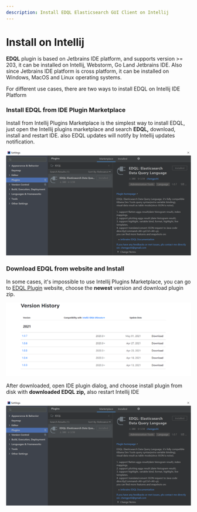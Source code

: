 ```yaml
---
description: Install EDQL Elasticsearch GUI Client on Intellij
---
```


# Install on Intellij

**EDQL** plugin is based on Jetbrains IDE platform, and supports version >= 203, it can be installed on Intellij,
Webstorm, Go Land Jetbrains IDE. Also since Jetbrains IDE platform is cross platform, it can be installed on Windows,
MacOS and Linux operating systems.

For different use cases, there are two ways to install EDQL on Intellij IDE Platform

### Install EDQL from IDE Plugin Marketplace

Install from Intellij Plugins Marketplace is the simplest way to install EDQL, just open the Intellij plugins
marketplace and search **EDQL,** download, install and restart IDE. also EDQL updates will notify by Intellij updates
notification.

![](../.gitbook/assets/install-edql.png)

### Download EDQL from website and Install

In some cases, it's impossible to use Intellij Plugins Marketplace, you can go
to [EDQL Plugin](https://plugins.jetbrains.com/plugin/16364-edql-elasticsearch-data-query-language) website, choose the
**newest** version and download plugin zip.

![](../.gitbook/assets/manual-install.png)

After downloaded, open IDE plugin dialog, and choose install plugin from disk with **downloaded EDQL zip,** also restart
Intellij IDE

![](<../.gitbook/assets/install-edql (1).png>)
